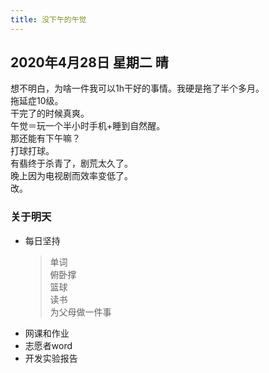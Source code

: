 ```yaml
---
title: 没下午的午觉
---
```

## 2020年4月28日 星期二 晴
想不明白，为啥一件我可以1h干好的事情。我硬是拖了半个多月。  
拖延症10级。  
干完了的时候真爽。  
午觉＝玩一个半小时手机+睡到自然醒。  
那还能有下午嘛？  
打球打球。  
有翡终于杀青了，剧荒太久了。  
晚上因为电视剧而效率变低了。  
改。  
### 关于明天
* 每日坚持
	> 单词  
	> 俯卧撑  
	> 篮球  
	> 读书  
	> 为父母做一件事
* 网课和作业  
* 志愿者word  
* 开发实验报告  